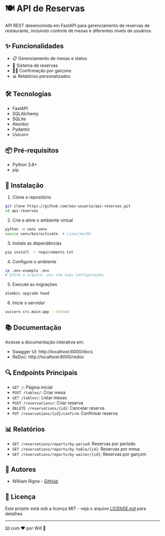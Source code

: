           
# 🍽️ API de Reservas

API REST desenvolvida em FastAPI para gerenciamento de reservas de restaurante, incluindo controle de mesas e diferentes níveis de usuários.

## ✨ Funcionalidades

- 📋 Gerenciamento de mesas e status
- 🎫 Sistema de reservas
- 👨‍🍳 Confirmação por garçons
- 📊 Relatórios personalizados

## 🛠️ Tecnologias

- FastAPI
- SQLAlchemy
- SQLite
- Alembic
- Pydantic
- Uvicorn

## 📦 Pré-requisitos

- Python 3.8+
- pip

## 🚀 Instalação

1. Clone o repositório
```bash
git clone https://github.com/seu-usuario/api-reservas.git
cd api-reservas
```

2. Crie e ative o ambiente virtual
```bash
python -m venv venv
source venv/bin/activate  # Linux/macOS
```

3. Instale as dependências
```bash
pip install -r requirements.txt
```

4. Configure o ambiente
```bash
cp .env.example .env
# Edite o arquivo .env com suas configurações
```

5. Execute as migrações
```bash
alembic upgrade head
```

6. Inicie o servidor
```bash
uvicorn src.main:app --reload
```

## 📚 Documentação

Acesse a documentação interativa em:
- Swagger UI: http://localhost:8000/docs
- ReDoc: http://localhost:8000/redoc

## 🔍 Endpoints Principais

- `GET /`: Página inicial
- `POST /tables/`: Criar mesa
- `GET /tables/`: Listar mesas
- `POST /reservations/`: Criar reserva
- `DELETE /reservations/{id}`: Cancelar reserva
- `PUT /reservations/{id}/confirm`: Confirmar reserva

## 📊 Relatórios

- `GET /reservations/reports/by-period`: Reservas por período
- `GET /reservations/reports/by-table/{id}`: Reservas por mesa
- `GET /reservations/reports/by-waiter/{id}`: Reservas por garçom

## 👥 Autores

- William Rigne - [GitHub](github.com/Wilwalker27)

## 📄 Licença

Este projeto está sob a licença MIT - veja o arquivo [LICENSE.md](LICENSE.md) para detalhes

---
⌨️ com ❤️ por Will 🚀
        
